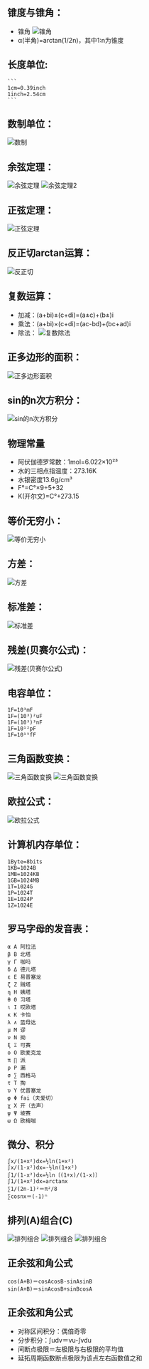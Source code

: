 ## 锥度与锥角：
* 锥角
![锥角](../img/数理/锥角.jpg)
* α(半角)=arctan(1/2n)，其中1:n为锥度

## 长度单位:
    ```
    1cm=0.39inch
    1inch=2.54cm
    ```

## 数制单位：
![数制](../img/数理/数制.jpg)

## 余弦定理：
![余弦定理](../img/数理/余弦定理.jpg)
![余弦定理2](../img/数理/余弦定理2.jpg)
 
## 正弦定理：
![正弦定理](../img/数理/正弦定理.jpg)

## 反正切arctan运算：
![反正切](../img/数理/反正切.jpg)

## 复数运算：
* 加减：(a+bi)±(c+di)=(a±c)+(b±)i
* 乘法：(a+bi)×(c+di)=(ac-bd)+(bc+ad)i
* 除法：
![复数除法](../img/数理/复数除法.jpg)

## 正多边形的面积：
![正多边形面积](../img/数理/正多边形面积.jpg)

## sin的n次方积分：
![sin的n次方积分](../img/数理/sin的n次方积分.jpg)

## 物理常量
* 阿伏伽德罗常数：1mol=6.022×10²³
* 水的三相点指温度：273.16K
* 水银密度13.6g/cm³
* F°=C°×9÷5+32
* K(开尔文)=C°+273.15

## 等价无穷小：
![等价无穷小](../img/数理/等价无穷小.jpg)

## 方差：
![方差](../img/数理/方差.jpg)

## 标准差：
![标准差](../img/数理/标准差.jpg)

## 残差(贝赛尔公式)：
![残差(贝赛尔公式)](../img/数理/残差_贝赛尔公式.jpg)
 
## 电容单位：
```
1F=10³mF
1F=(10³)²uF
1F=(10³)³nF
1F=10¹²pF
1F=10¹⁵fF
```

## 三角函数变换：
![三角函数变换](../img/数理/三角函数变换.jpg)
![三角函数变换](../img/数理/三角函数变换2.jpg)

## 欧拉公式：
![欧拉公式](../img/数理/欧拉公式.jpg)
 
## 计算机内存单位：
```
1Byte=8bits
1KB=1024B
1MB=1024KB
1GB=1024MB
1T=1024G
1P=1024T
1E=1024P
1Z=1024E
```

## 罗马字母的发音表：
```
α Α 阿拉法
β Β 北塔
γ Γ 咖吗
δ Δ 德儿塔
ε Ε 易普塞龙
ζ Ζ 贼塔
η Η 姨塔
θ Θ 习塔
ι Ι 哎欧塔
κ Κ 卡怕
λ ∧ 蓝母达
μ Μ 谬
ν Ν 拗
ξ Ξ 可赛
ο Ο 欧麦克龙
π ∏ 派
ρ Ρ 漏
σ ∑ 西格马
τ Τ 掏
υ Υ 优普塞龙
φ Φ fai（夫爱切）
χ Χ 开（去声）
ψ Ψ 坡赛
ω Ω 欧梅咖
```

## 微分、积分
```
∫x/(1+x²)dx=½ln(1+x²)
∫x/(1-x²)dx=-½ln(1+x²)
∫1/(1-x²)dx=½ln〔(1+x)/(1-x)〕
∫1/(1+x²)dx=arctanx
∑1/(2n-1)²＝π²/8
∑cosnx＝(-1)ⁿ
```
## 排列(A)组合(C)
![排列组合](../img/数理/排列组合1.jpg)
![排列组合](../img/数理/排列组合2.jpg)
![排列组合](../img/数理/排列组合3.jpg)

## 正余弦和角公式
```
cos(A+B)＝cosAcosB-sinAsinB
sin(A+B)＝sinAcosB+sinBcosA
```

## 正余弦和角公式
* 对称区间积分：偶倍奇零
* 分步积分：∫udv＝vu-∫vdu
* 间断点极限＝左极限与右极限的平均值
* 延拓周期函数断点极限为该点左右函数值之和
